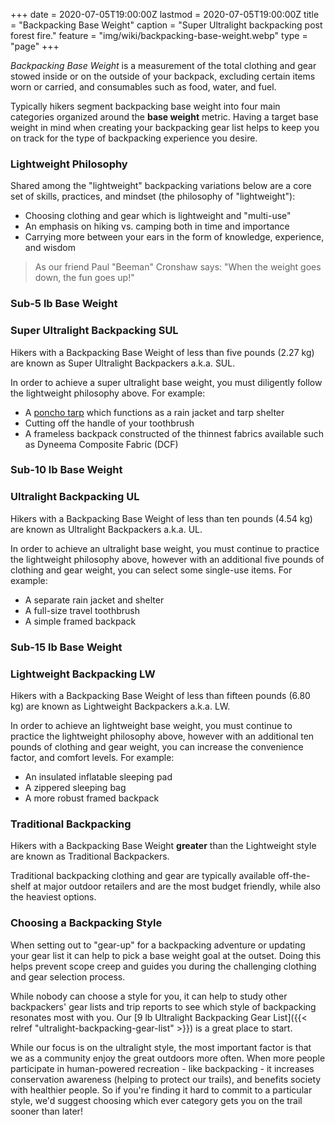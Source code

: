 +++
date = 2020-07-05T19:00:00Z
lastmod = 2020-07-05T19:00:00Z
title = "Backpacking Base Weight"
caption = "Super Ultralight backpacking post forest fire."
feature = "img/wiki/backpacking-base-weight.webp"
type = "page"
+++

*Backpacking Base Weight* is a measurement of the total clothing and gear stowed inside or on the outside of your backpack, excluding certain items worn or carried, and consumables such as food, water, and fuel.

Typically hikers segment backpacking base weight into four main categories organized around the **base weight** metric. Having a target base weight in mind when creating your backpacking gear list helps to keep you on track for the type of backpacking experience you desire.

### Lightweight Philosophy

Shared among the "lightweight" backpacking variations below are a core set of skills, practices, and mindset (the philosophy of "lightweight"):

- Choosing clothing and gear which is lightweight and "multi-use"
- An emphasis on hiking vs. camping both in time and importance
- Carrying more between your ears in the form of knowledge, experience, and wisdom

> As our friend Paul "Beeman" Cronshaw says: "When the weight goes down, the fun goes up!"

### Sub-5 lb Base Weight
### Super Ultralight Backpacking SUL

Hikers with a Backpacking Base Weight of less than five pounds (2.27 kg) are known as Super Ultralight Backpackers a.k.a. SUL.

In order to achieve a super ultralight base weight, you must diligently follow the lightweight philosophy above. For example:

- A [poncho tarp](https://www.avantlink.com/click.php?tt=cl&merchant_id=8aa14f51-1fb2-4c30-b785-1c6c0a96cd31&website_id=03448b29-bc91-484c-a389-effe157d2982&url=https%3A%2F%2Fwww.garagegrowngear.com%2Fproducts%2Fgatewood-cape-by-six-moon-designs) which functions as a rain jacket and tarp shelter
- Cutting off the handle of your toothbrush
- A frameless backpack constructed of the thinnest fabrics available such as Dyneema Composite Fabric (DCF)

### Sub-10 lb Base Weight
### Ultralight Backpacking UL

Hikers with a Backpacking Base Weight of less than ten pounds (4.54 kg) are known as Ultralight Backpackers a.k.a. UL.

In order to achieve an ultralight base weight, you must continue to practice the lightweight philosophy above, however with an additional five pounds of clothing and gear weight, you can select some single-use items. For example:

- A separate rain jacket and shelter
- A full-size travel toothbrush
- A simple framed backpack

### Sub-15 lb Base Weight
### Lightweight Backpacking LW

Hikers with a Backpacking Base Weight of less than fifteen pounds (6.80 kg) are known as Lightweight Backpackers a.k.a. LW.

In order to achieve an lightweight base weight, you must continue to practice the lightweight philosophy above, however with an additional ten pounds of clothing and gear weight, you can increase the convenience factor, and comfort levels. For example:

- An insulated inflatable sleeping pad
- A zippered sleeping bag
- A more robust framed backpack

### Traditional Backpacking

Hikers with a Backpacking Base Weight **greater** than the Lightweight style are known as Traditional Backpackers.

Traditional backpacking clothing and gear are typically available off-the-shelf at major outdoor retailers and are the most budget friendly, while also the heaviest options.

### Choosing a Backpacking Style

When setting out to "gear-up" for a backpacking adventure or updating your gear list it can help to pick a base weight goal at the outset. Doing this helps prevent scope creep and guides you during the challenging clothing and gear selection process.

While nobody can choose a style for you, it can help to study other backpackers' gear lists and trip reports to see which style of backpacking resonates most with you. Our [9 lb Ultralight Backpacking Gear List]({{< relref "ultralight-backpacking-gear-list" >}}) is a great place to start.

While our focus is on the ultralight style, the most important factor is that we as a community enjoy the great outdoors more often. When more people participate in human-powered recreation - like backpacking - it increases conservation awareness (helping to protect our trails), and benefits society with healthier people. So if you're finding it hard to commit to a particular style, we'd suggest choosing which ever category gets you on the trail sooner than later!
